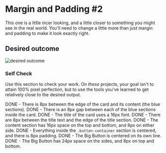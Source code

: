 # Margin and Padding #2

This one is a little nicer looking, and a little closer to something you might see in the real world. You'll need to change a little more than just margin and padding to make it look exactly right.

## Desired outcome
![desired outcome](./desired-outcome.png)

### Self Check
Use this section to check your work. On _these_ projects, your goal isn't to attain 100% pixel perfection, but to use the tools you've learned to get relatively close to the desired output.

DONE - There is 8px between the edge of the card and its content (the blue sections).
DONE - There is an 8px gap between each of the blue sections inside the card.
DONE - The title of the card uses a 16px font.
DONE - There are 8px between the title text and the edge of the title section.
DONE - The content section has 16px space on the top and bottom, and 8px on either side.
DONE - Everything inside the `.button-container` section is centered, and there is 8px padding.
DONE - The Big Button is centered on its own line.
DONE - The Big Button has 24px space on the sides, and 8px on top and bottom.
